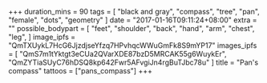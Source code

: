 +++
duration_mins = 90
tags = [
  "black and gray",
  "compass",
  "tree",
  "pan",
  "female",
  "dots",
  "geometry"
]
date = "2017-01-16T09:11:24+08:00"
extra = ""
possible_bodypart = [
  "feet",
  "shoulder",
  "back",
  "hand",
  "arm",
  "chest",
  "leg",
]
image_ipfs = "QmTXUykL7HcG6JjzdjseYfzq7HPvhqcWWuGmFk8S9mYP17"
images_ipfs = [
  "QmS7m1tYktgt3eCUa2QVarXDE87bzD5MRCAK55g6WuykEr",
  "QmZYTiaSUyC76hDSQ8kp642Fwr5AFvgiJn4rgBuTJbc78u"
]
title = "Pan's compass"
tattoos = ["pans_compass"]
+++
